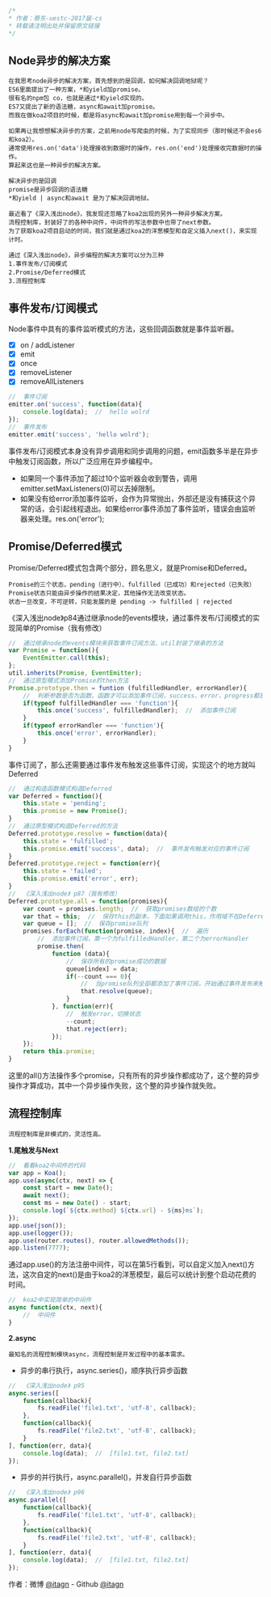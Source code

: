 ﻿```javascript
/*
* 作者：蔡东-uestc-2017届-cs
* 转载请注明出处并保留原文链接
*/
```

## Node异步的解决方案

    在我思考node异步的解决方案，首先想到的是回调，如何解决回调地狱呢？
    ES6里面提出了一种方案，*和yield加promise。
    很有名的npm包 co，也就是通过*和yield实现的。
    ES7又提出了新的语法糖，async和await加promise。
    而我在做koa2项目的时候，都是将async和await加promise用到每一个异步中。
    
    如果再让我想想解决异步的方案，之前用node写爬虫的时候，为了实现同步（那时候还不会es6和koa2）。
    通常使用res.on('data')处理接收到数据时的操作，res.on('end')处理接收完数据时的操作。
    算起来这也是一种异步的解决方案。
    
    解决异步的是回调
    promise是异步回调的语法糖
    *和yield | async和await 是为了解决回调地狱。
    
    最近看了《深入浅出node》，我发现还忽略了koa2出现的另外一种异步解决方案。
    流程控制库，封装好了的各种中间件，中间件的写法参数中也带了next参数。
    为了获取koa2项目启动的时间，我们就是通过koa2的洋葱模型和自定义插入next()，来实现计时。
    
    通过《深入浅出node》，异步编程的解决方案可以分为三种
    1.事件发布/订阅模式
    2.Promise/Deferred模式
    3.流程控制库
    
## 事件发布/订阅模式
Node事件中具有的事件监听模式的方法，这些回调函数就是事件监听器。

- [x] on / addListener
- [x] emit
- [x] once
- [x] removeListener
- [x] removeAllListeners

```javascript
//  事件订阅
emitter.on('success', function(data){
    console.log(data);  //  hello wolrd
});
//  事件发布
emitter.emit('success', 'hello wolrd');
```
事件发布/订阅模式本身没有异步调用和同步调用的问题，emit函数多半是在异步中触发订阅函数，所以广泛应用在异步编程中。

- 如果同一个事件添加了超过10个监听器会收到警告，调用emitter.setMaxListeners(0)可以去掉限制。
- 如果没有给error添加事件监听，会作为异常抛出，外部还是没有捕获这个异常的话，会引起线程退出。如果给error事件添加了事件监听，错误会由监听器来处理。res.on('error');

## Promise/Deferred模式
Promise/Deferred模式包含两个部分，顾名思义，就是Promise和Deferred。

    Promise的三个状态，pending（进行中）、fulfilled（已成功）和rejected（已失败）
    Promise状态只能由异步操作的结果决定，其他操作无法改变状态。
    状态一旦改变，不可逆转，只能发展的是 pending -> fulfilled | rejected
    
《深入浅出node》p84通过继承node的events模块，通过事件发布/订阅模式的实现简单的Promise（我有修改）
```javascript
//  通过继承node的events模块来获取事件订阅方法，util封装了继承的方法
var Promise = function(){
    EventEmitter.call(this);
};
util.inherits(Promise, EventEmitter);
//  通过原型模式添加Promise的then方法
Promise.prototype.then = funtion (fulfilledHandler, errorHandler){
    //  判断参数是否为函数，函数才可以添加事件订阅，success、error、progress都是继承得到的事件
    if(typeof fulfilledHandler === 'function'){
        this.once('success', fulfilledHandler);  //  添加事件订阅
    }
    if(typeof errorHandler === 'function'){
        this.once('error', errorHandler);
    }
}
```
事件订阅了，那么还需要通过事件发布触发这些事件订阅，实现这个的地方就叫Deferred
```javascript
//  通过构造函数模式构造Deferred
var Deferred = function(){
    this.state = 'pending';
    this.promise = new Promise();
}
//  通过原型模式构造Deferred的方法
Deferred.prototype.resolve = function(data){
    this.state = 'fulfilled';
    this.promise.emit('success', data);  //  事件发布触发对应的事件订阅
}
Deferred.prototype.reject = function(err){
    this.state = 'failed';
    this.promise.emit('error', err);
}
//  《深入浅出node》 p87（我有修改）
Deferred.prototype.all = function(promises){
    var count = promises.length;  //  获取promises数组的个数
    var that = this;  //  保存this的副本，下面如果调用this，作用域不在Deferred了
    var queue = [];  //  保存promise队列
    promises.forEach(function(promise, index){  //  遍历
        //  添加事件订阅，第一个为fulfilledHandler，第二个为errorHandler
        promise.then(
            function (data){
                //  保存所有的promise成功的数据
                queue[index] = data;
                if(--count === 0){
                    //  当promise队列全部都添加了事件订阅，开始通过事件发布来触发
                    that.resolve(queue);
                }
            }, function(err){
                //  触发error，切换状态
                --count;
                that.reject(err);
            });
    });
    return this.promise;
}
```
这里的all()方法操作多个promise，只有所有的异步操作都成功了，这个整的异步操作才算成功，其中一个异步操作失败，这个整的异步操作就失败。
## 流程控制库

    流程控制库是非模式的，灵活性高。

**1.尾触发与Next**
```javascript
//  看看koa2中间件的代码
var app = Koa();
app.use(async(ctx, next) => {
    const start = new Date();
    await next();
    const ms = new Date() - start;
    console.log(`${ctx.method} ${ctx.url} - ${ms}ms`);
});
app.use(json());
app.use(logger());
app.use(router.routes(), router.allowedMethods());
app.listen(7777);
```
通过app.use()的方法注册中间件，可以在第5行看到，可以自定义加入next()方法，这次自定的next()是由于koa2的洋葱模型，最后可以统计到整个启动花费的时间。
```javascript
//  koa2中实现简单的中间件
async function(ctx, next){
    //  中间件
}
```
**2.async**

    最知名的流程控制模块async，流程控制是开发过程中的基本需求。

- 异步的串行执行，async.series()，顺序执行异步函数

```javascript
//  《深入浅出node》 p95
async.series([
    function(callback){
        fs.readFile('file1.txt', 'utf-8', callback);
    },
    function(callback){
        fs.readFile('file2.txt', 'utf-8', callback);
    }
], function(err, data){
    console.log(data);  //  [file1.txt, file2.txt]
});
```

- 异步的并行执行，async.parallel()，并发自行异步函数

```javascript
//  《深入浅出node》 p96
async.parallel([
    function(callback){
        fs.readFile('file1.txt', 'utf-8', callback);
    },
    function(callback){
        fs.readFile('file2.txt', 'utf-8', callback);
    }
], function(err, data){
    console.log(data);  //  [file1.txt, file2.txt]
});
```

作者：微博 [@itagn][1] - Github [@itagn][2]

[1]: https://weibo.com/p/1005053782707172
[2]: https://github.com/itagn